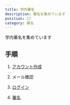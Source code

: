 ```yaml
---
title: 学内署名
description: 署名を集めています
position: 17
category: 署名
---
```


学内署名を集めています

## 手順

1. [アカウント作成](/signup)

1. メール確認

1. [ログイン](/signin)

1. [署名](/signature)
